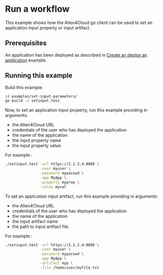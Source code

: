 # Run a workflow

This example shows how the Alien4Cloud go client can be used to set an application
input property or input artifact.

## Prerequisites

An application has been deployed as described in [Create an deploy an application](../create-deploy-app/README.md) example.

## Running this example

Build this example:

```bash
cd examples/set-input-parameters/
go build -o setinput.test
```

Now, to set an application input property, run this example providing in arguments:
* the Alien4Cloud URL
* credentials of the user who has deployed the application
* the name of the application
* the input property name
* the input property value.

For example :

```bash
./setinput.test -url https://1.2.3.4:8088 \
                -user myuser \
                -password mypasswd \
                -app MyApp \
                -property myprop \
                -value myval
```

To set an application input artifact, run this example providing in arguments:
* the Alien4Cloud URL
* credentials of the user who has deployed the application
* the name of the application
* the input artifact name
* the path to input artifact file.

For example :

```bash
./setinput.test -url https://1.2.3.4:8088 \
                -user myuser \
                -password mypasswd \
                -app MyApp \
                -artifact myp \
                -file /home/user/myfile.txt
```

